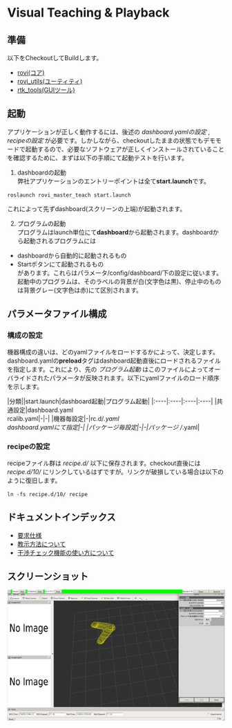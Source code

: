 # Visual Teaching & Playback

## 準備  
以下をCheckoutしてBuildします。
- [rovi(コア)](https://github.com/YOODS/rovi)
- [rovi_utils(ユーティティ)](https://github.com/YOODS/rovi_utils)
- [rtk_tools(GUIツール)](https://github.com/YOODS/rtk_tools)

## 起動  
アプリケーションが正しく動作するには、後述の *dashboard.yamlの設定* , *recipeの設定* が必要です。しかしながら、checkoutしたままの状態でもデモモードで起動するので、必要なソフトウェアが正しくインストールされていることを確認するために、まずは以下の手順にて起動テストを行います。
1. dashboardの起動  
弊社アプリケーションのエントリーポイントは全て**start.launch**です。

~~~
roslaunch rovi_master_teach start.launch
~~~
これによって先ずdashboard(スクリーンの上端)が起動されます。

2. プログラムの起動  
プログラムはlaunch単位にて**dashboard**から起動されます。dashboardから起動されるプログラムには
  - dashboardから自動的に起動されるもの
  - Startボタンにて起動されるもの  
があります。これらはパラメータ/config/dashboard/下の設定に従います。  
起動中のプログラムは、そのラベルの背景が白(文字色は黒)、停止中のものは背景グレー(文字色は赤)にて区別されます。

## パラメータファイル構成
### 構成の設定
機器構成の違いは、どのyamlファイルをロードするかによって、決定します。dashboard.yamlの**preload**タグはdashboard起動直後にロードされるファイルを指定します。これにより、先の *プログラム起動* はこのファイルによってオーバライドされたパラメータが反映されます。以下にyamlファイルのロード順序を示します。

|分類||start.launch|dashboard起動|プログラム起動|
|:----|:----|:----|:----|
|共通設定|dashboard.yaml<br>rcalib.yaml|-|-|
|機器毎設定|-|rc.d/*.yaml<br>dashboard.yamlにて指定|-|
|パッケージ毎設定|-|-|*パッケージ* /*.yaml|


### recipeの設定  
recipeファイル群は *recipe.d/* 以下に保存されます。checkout直後には *recipe.d/10/* にリンクしているはずですが。リンクが破損している場合は以下のように復旧します。
~~~
ln -fs recipe.d/10/ recipe
~~~

## ドキュメントインデックス
- [要求仕様](REQUIRE.md)
- [教示方法について](Teaching.md)
- [干渉チェック機能の使い方について](CollisionChecker.md)

## スクリーンショット
![object](img/snap.png)

